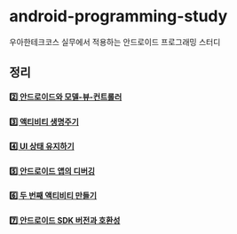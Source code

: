 # android-programming-study
우아한테크코스 실무에서 적용하는 안드로이드 프로그래밍 스터디

## 정리
#### [2️⃣ 안드로이드와 모델-뷰-컨트롤러](https://github.com/tmdgh1592/android-programming-study/tree/ippnsj/docs/Chapter02.md)

#### [3️⃣ 액티비티 생명주기](https://github.com/tmdgh1592/android-programming-study/tree/ippnsj/docs/Chapter03.md)

#### [4️⃣ UI 상태 유지하기](https://github.com/tmdgh1592/android-programming-study/tree/ippnsj/docs/Chapter04.md)

#### [5️⃣ 안드로이드 앱의 디버깅](https://github.com/tmdgh1592/android-programming-study/tree/ippnsj/docs/Chapter05.md)

#### [6️⃣ 두 번째 액티비티 만들기](https://github.com/tmdgh1592/android-programming-study/tree/ippnsj/docs/Chapter06.md)

#### [7️⃣ 안드로이드 SDK 버전과 호환성](https://github.com/tmdgh1592/android-programming-study/tree/ippnsj/docs/Chapter07.md)
